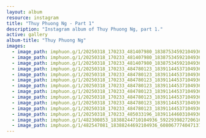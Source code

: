 ```yaml
---
layout: album
resource: instagram
title: "Thuy Phuong Ng - Part 1"
description: "Instagram album of Thuy Phuong Ng, part 1."
active: gallery
album-title: "Thuy Phuong Ng"
images:
  - image_path: imphuon.g/1/20250318_170233_481407980_18387534592104936_2486984683961682802_n.jpg
  - image_path: imphuon.g/1/20250318_170233_481407980_18387534592104936_2486984683961682802_n1.jpg
  - image_path: imphuon.g/1/20250318_170233_481407980_18387534592104936_2486984683961682802_n2.jpg
  - image_path: imphuon.g/1/20250318_170233_484780123_18391144537104936_7806131047716424451_n.jpg
  - image_path: imphuon.g/1/20250318_170233_484780123_18391144537104936_7806131047716424451_n2.jpg
  - image_path: imphuon.g/1/20250318_170233_484780123_18391144537104936_7806131047716424451_n3.jpg
  - image_path: imphuon.g/1/20250318_170233_484780123_18391144537104936_7806131047716424451_n4.jpg
  - image_path: imphuon.g/1/20250318_170233_484780123_18391144537104936_7806131047716424451_n5.jpg
  - image_path: imphuon.g/1/20250318_170233_484780123_18391144537104936_7806131047716424451_n6.jpg
  - image_path: imphuon.g/1/20250318_170233_484780123_18391144537104936_7806131047716424451_n7.jpg
  - image_path: imphuon.g/1/20250318_170233_484780123_18391144537104936_7806131047716424451_n8.jpg
  - image_path: imphuon.g/1/20250318_170233_485033196_18391144603104936_8273961047056709635_n.jpg
  - image_path: imphuon.g/1/482300853_18388244710104936_5922939827206168673_n.jpg
  - image_path: imphuon.g/1/482547081_18388244692104936_6080677740471373245_n.jpg
---
```

